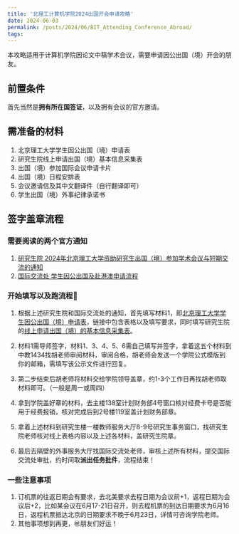 ```yaml
---
title: '北理工计算机学院2024出国开会申请攻略'
date: 2024-06-03
permalink: /posts/2024/06/BIT_Attending_Conference_Abroad/
tags:
---
```


<!-- # 北理工计算机学院2024出国开会申请攻略 -->

本攻略适用于计算机学院因论文中稿学术会议，需要申请因公出国（境）开会的朋友。

## 前置条件

首先当然是**拥有所在国签证**，以及拥有会议的官方邀请。

## 需准备的材料

1. 北京理工大学学生因公出国（境）申请表
2. 研究生院线上申请出国（境）基本信息采集表
3. 出国（境）参加国际会议申请卡片
4. 出国（境）日程安排表
5. 会议邀请信及其中文翻译件（自行翻译即可）
6. 学生出国（境）外事纪律承诺书

## 签字盖章流程

### 需要阅读的两个官方通知

1. [研究生院 2024年北京理工大学资助研究生出国（境）参加学术会议与短期交流的通知](https://grd.bit.edu.cn/gjjl/xnlhpyxm/tzgg_xn/0368bceac0714735a5d56fad0920ad8e.htm)
2. [国际交流处 学生因公出国及赴港澳申请流程](https://international.bit.edu.cn/ygcg/bszn/blsp/b32139.htm)

### 开始填写以及跑流程🏃

1. 根据上述研究生院和国际交流处的通知，首先填写材料1，即[北京理工大学学生因公出国（境）申请表](https://international.bit.edu.cn/ygcg/bgxz_ygcg/b31320.htm)，链接中包含表格以及填写要求，同时填写研究生院的[线上申请出国（境）的基本信息采集表](https://rsv3458n4q.jiandaoyun.com/f/662f4d10c11c40a7553b2dee)。

2. 材料1需导师签字，材料1、3、4、5、6需自己填写并签字，拿着这五个材料到中教1434找胡老师审阅材料，审阅合格，胡老师会发送一个学院公式模版到你的邮箱，需填写该公示文件进行回复。
3. 第二步结束后胡老师将材料交给学院领导盖章，约1-3个工作日再找胡老师取材料即可。（一般是周一或周四）
4. 拿到学院盖好章的材料，去主楼138室计划财务部4号窗口核对经费卡号是否能用于经费报销，核对完成后到2号楼119室盖计划财务部章。
5. 拿着上述材料到研究生楼一楼教师服务大厅8-9号研究生事务窗口，找研究生院老师核对线上表格内容以及上述各材料，盖研究生院章。
6. 最后去隔壁的外事服务大厅找国际交流处老师，审核上述所有材料，提交国际交流处审批，约时间取**派出任务批件**，流程结束！

### 一些注意事项

1. 订机票的往返日期会有要求，去北美要求去程日期为会议前+1，返程日期为会议后+2，比如某会议在6月17-21日召开，则去程机票的到达日期要求为6月16日，返程机票抵达北京的日期要求不晚于6月23日，详情可咨询学院老师。
2. 其他事项想到再更，㊗️朋友们好运！



